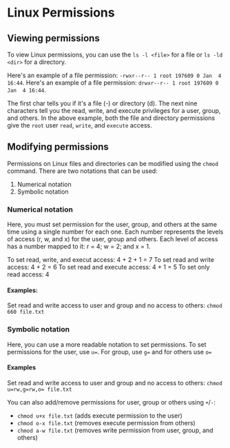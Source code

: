 # Linux Permissions

## Viewing permissions
To view Linux permissions, you can use the ```ls -l <file>``` for a file or ```ls -ld <dir>``` for a directory.

Here's an example of a file permission: ```-rwxr--r-- 1 root 197609 0 Jan  4 16:44```. Here's an example of a file permission: ```drwxr--r-- 1 root 197609 0 Jan  4 16:44```.

The first char tells you if it's a file (-) or directory (d). The next nine characters tell you the read, write, and execute privileges for a user, group, and others. In the above example, both the file and directory permissions give the `root` user `read`, `write`, and `execute` access.

## Modifying permissions

Permissions on Linux files and directories can be modified using the `chmod` command. There are two notations that can be used:
1. Numerical notation
2. Symbolic notation

### Numerical notation

Here, you must set permission for the user, group, and others at the same time using a single number for each one. Each number represents the levels of access (r, w, and x) for the user, group and others. Each level of access has a number mapped to it: r = 4; w = 2; and x = 1.

To set read, write, and execut access: 4 + 2 + 1 = 7
To set read and write access: 4 + 2 = 6
To set read and execute access: 4 + 1 = 5
To set only read access: 4

#### Examples:
Set read and write access to user and group and no access to others: 
`chmod 660 file.txt`

### Symbolic notation

Here, you can use a more readable notation to set permissions. To set permissions for the user, use `u=`. For group, use `g=` and for others use `o=`

#### Examples
Set read and write access to user and group and no access to others: 
`chmod u=rw,g=rw,o= file.txt` 

You can also add/remove permissions for user, group or others using `+`/`-`:
* `chmod u+x file.txt` (adds execute permission to the user)
* `chmod o-x file.txt` (removes execute permission from others)
* `chmod a-w file.txt` (removes write permission from user, group, and others)
